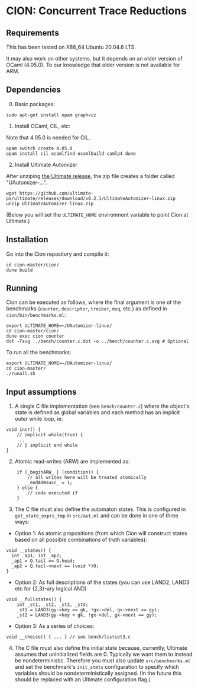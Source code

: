 # CION: Concurrent Trace Reductions

## Requirements

This has been tested on X86_64 Ubuntu 20.04.6 LTS.

It may also work on other systems, but it depends on an older version of
OCaml (4.05.0). To our knowledge that older version is not available for
ARM.

## Dependencies

0. Basic packages:
```
sudo apt-get install opam graphviz
```
1. Install OCaml, CIL, etc:

Note that 4.05.0 is needed for CIL.

```
opam switch create 4.05.0 
opam install cil ocamlfind ocamlbuild camlp4 dune
```

2. Install Ultimate Automizer

After unziping [the Ultimate release](https://github.com/ultimate-pa/ultimate/releases/download/v0.2.1/UltimateAutomizer-linux.zip), 
the zip file creates a folder called "UAutomizer-...". 
```
wget https://github.com/ultimate-pa/ultimate/releases/download/v0.2.1/UltimateAutomizer-linux.zip
unzip UltimateAutomizer-linux.zip 
```
(Below you will set the `ULTIMATE_HOME` environment variable to point Cion at Ultimate.)

## Installation

Go into the Cion repository and compile it:

```
cd cion-master/cion/
dune build
```

## Running

Cion can be executed as follows, where the final argument is one of the benchmarks
(`counter`, `descriptor`, `treiber`, `msq`, etc.) as defined in `cion/bin/benchmarks.ml`:

```
export ULTIMATE_HOME=~/UAutomizer-linux/
cd cion-master/cion/
dune exec cion counter
dot -Tsvg ../bench/counter.c.dot -o ../bench/counter.c.svg # Optional

```

To run all the benchmarks:
```
export ULTIMATE_HOME=~/UAutomizer-linux/
cd cion-master/
./runall.sh
```

## Input assumptions

 1. A single C file implementation (see `bench/counter.c`) where the object's state is defined as global variables and each method has an implicit outer while loop, ie:
```
void incr() {
    // implicit while(true) {
    ...
    // } implicit end while
}
```
2. Atomic read-writes (ARW) are implemented as:
```
    if (_beginARW_ | (condition)) {
        // all writes here will be treated atomically
        _endARWsucc_ = 1;
    } else {
        // code executed if 
    }
```

3. The C file must also define the automaton states.
This is configured in `get_state_exprs_tmp` in `src/aut.ml`
and can be done in one of three ways:

  * Option 1: As atomic propositions (from which Cion will construct states based on all possible combinations of truth variables):
```
void __states() {
  int _ap1; int _ap2;
  _ap1 = Q.tail == Q.head;
  _ap2 = Q.tail->next == (void *)0;
}
```
   
  * Option 2: As full descriptions of the states (you can use LAND2, LAND3 etc for {2,3}-ary logical AND)
```
void __fullstates() {
    int _st1, _st2, _st3, _st4;
    _st1 = LAND3(gy->key == gk, !gx->del, gx->next == gy); 
    _st2 = LAND3(gy->key < gk, !gx->del, gx->next == gy); 
```

  * Option 3: As a series of choices:
```
void __choice() { ... } // see bench/listset3.c
```

4. The C file must also define the initial state because,
currently, Ultimate assumes that uninitialized fields are 0.
Typically we want them to instead be nondeterministic. 
Therefore you must also update `src/benchmarks.ml` and set the 
benchmark's `init_stmts` configuration to specify which variables
should be nondeterministically assigned. 
(In the future this should be replaced with an Ultimate configuration flag.)
